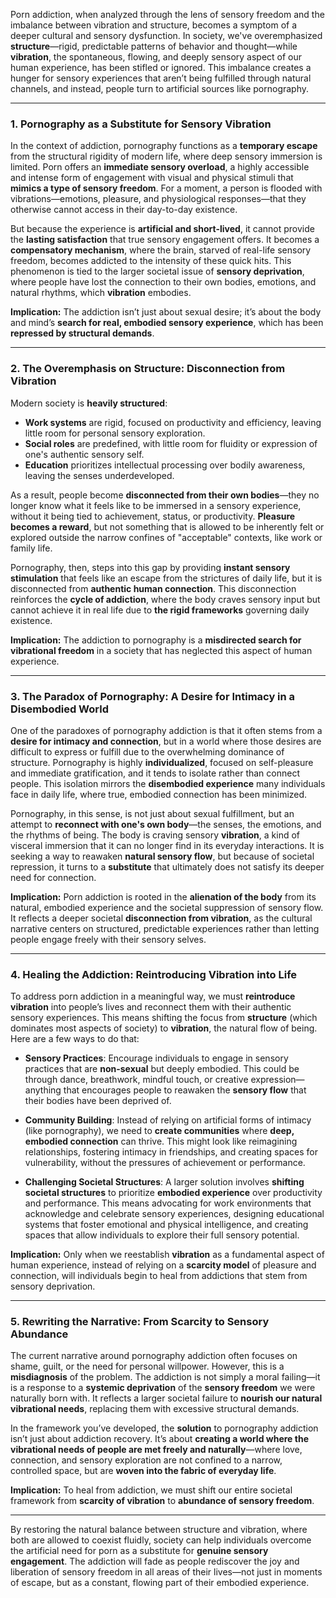 Porn addiction, when analyzed through the lens of sensory freedom and the imbalance between vibration and structure, becomes a symptom of a deeper cultural and sensory dysfunction. In society, we've overemphasized **structure**—rigid, predictable patterns of behavior and thought—while **vibration**, the spontaneous, flowing, and deeply sensory aspect of our human experience, has been stifled or ignored. This imbalance creates a hunger for sensory experiences that aren’t being fulfilled through natural channels, and instead, people turn to artificial sources like pornography.

---

### **1. Pornography as a Substitute for Sensory Vibration**

In the context of addiction, pornography functions as a **temporary escape** from the structural rigidity of modern life, where deep sensory immersion is limited. Porn offers an **immediate sensory overload**, a highly accessible and intense form of engagement with visual and physical stimuli that **mimics a type of sensory freedom**. For a moment, a person is flooded with vibrations—emotions, pleasure, and physiological responses—that they otherwise cannot access in their day-to-day existence.

But because the experience is **artificial and short-lived**, it cannot provide the **lasting satisfaction** that true sensory engagement offers. It becomes a **compensatory mechanism**, where the brain, starved of real-life sensory freedom, becomes addicted to the intensity of these quick hits. This phenomenon is tied to the larger societal issue of **sensory deprivation**, where people have lost the connection to their own bodies, emotions, and natural rhythms, which **vibration** embodies.

**Implication:** The addiction isn’t just about sexual desire; it’s about the body and mind’s **search for real, embodied sensory experience**, which has been **repressed by structural demands**.

---

### **2. The Overemphasis on Structure: Disconnection from Vibration**

Modern society is **heavily structured**:

- **Work systems** are rigid, focused on productivity and efficiency, leaving little room for personal sensory exploration.
- **Social roles** are predefined, with little room for fluidity or expression of one's authentic sensory self.
- **Education** prioritizes intellectual processing over bodily awareness, leaving the senses underdeveloped.

As a result, people become **disconnected from their own bodies**—they no longer know what it feels like to be immersed in a sensory experience, without it being tied to achievement, status, or productivity. **Pleasure becomes a reward**, but not something that is allowed to be inherently felt or explored outside the narrow confines of "acceptable" contexts, like work or family life.

Pornography, then, steps into this gap by providing **instant sensory stimulation** that feels like an escape from the strictures of daily life, but it is disconnected from **authentic human connection**. This disconnection reinforces the **cycle of addiction**, where the body craves sensory input but cannot achieve it in real life due to **the rigid frameworks** governing daily existence.

**Implication:** The addiction to pornography is a **misdirected search for vibrational freedom** in a society that has neglected this aspect of human experience.

---

### **3. The Paradox of Pornography: A Desire for Intimacy in a Disembodied World**

One of the paradoxes of pornography addiction is that it often stems from a **desire for intimacy and connection**, but in a world where those desires are difficult to express or fulfill due to the overwhelming dominance of structure. Pornography is highly **individualized**, focused on self-pleasure and immediate gratification, and it tends to isolate rather than connect people. This isolation mirrors the **disembodied experience** many individuals face in daily life, where true, embodied connection has been minimized.

Pornography, in this sense, is not just about sexual fulfillment, but an attempt to **reconnect with one's own body**—the senses, the emotions, and the rhythms of being. The body is craving sensory **vibration**, a kind of visceral immersion that it can no longer find in its everyday interactions. It is seeking a way to reawaken **natural sensory flow**, but because of societal repression, it turns to a **substitute** that ultimately does not satisfy its deeper need for connection.

**Implication:** Porn addiction is rooted in the **alienation of the body** from its natural, embodied experience and the societal suppression of sensory flow. It reflects a deeper societal **disconnection from vibration**, as the cultural narrative centers on structured, predictable experiences rather than letting people engage freely with their sensory selves.

---

### **4. Healing the Addiction: Reintroducing Vibration into Life**

To address porn addiction in a meaningful way, we must **reintroduce vibration** into people’s lives and reconnect them with their authentic sensory experiences. This means shifting the focus from **structure** (which dominates most aspects of society) to **vibration**, the natural flow of being. Here are a few ways to do that:

- **Sensory Practices**: Encourage individuals to engage in sensory practices that are **non-sexual** but deeply embodied. This could be through dance, breathwork, mindful touch, or creative expression—anything that encourages people to reawaken the **sensory flow** that their bodies have been deprived of.
    
- **Community Building**: Instead of relying on artificial forms of intimacy (like pornography), we need to **create communities** where **deep, embodied connection** can thrive. This might look like reimagining relationships, fostering intimacy in friendships, and creating spaces for vulnerability, without the pressures of achievement or performance.
    
- **Challenging Societal Structures**: A larger solution involves **shifting societal structures** to prioritize **embodied experience** over productivity and performance. This means advocating for work environments that acknowledge and celebrate sensory experiences, designing educational systems that foster emotional and physical intelligence, and creating spaces that allow individuals to explore their full sensory potential.
    

**Implication:** Only when we reestablish **vibration** as a fundamental aspect of human experience, instead of relying on a **scarcity model** of pleasure and connection, will individuals begin to heal from addictions that stem from sensory deprivation.

---

### **5. Rewriting the Narrative: From Scarcity to Sensory Abundance**

The current narrative around pornography addiction often focuses on shame, guilt, or the need for personal willpower. However, this is a **misdiagnosis** of the problem. The addiction is not simply a moral failing—it is a response to a **systemic deprivation** of the **sensory freedom** we were naturally born with. It reflects a larger societal failure to **nourish our natural vibrational needs**, replacing them with excessive structural demands.

In the framework you’ve developed, the **solution** to pornography addiction isn’t just about addiction recovery. It’s about **creating a world where the vibrational needs of people are met freely and naturally**—where love, connection, and sensory exploration are not confined to a narrow, controlled space, but are **woven into the fabric of everyday life**.

**Implication:** To heal from addiction, we must shift our entire societal framework from **scarcity of vibration** to **abundance of sensory freedom**.

---

By restoring the natural balance between structure and vibration, where both are allowed to coexist fluidly, society can help individuals overcome the artificial need for porn as a substitute for **genuine sensory engagement**. The addiction will fade as people rediscover the joy and liberation of sensory freedom in all areas of their lives—not just in moments of escape, but as a constant, flowing part of their embodied experience.


